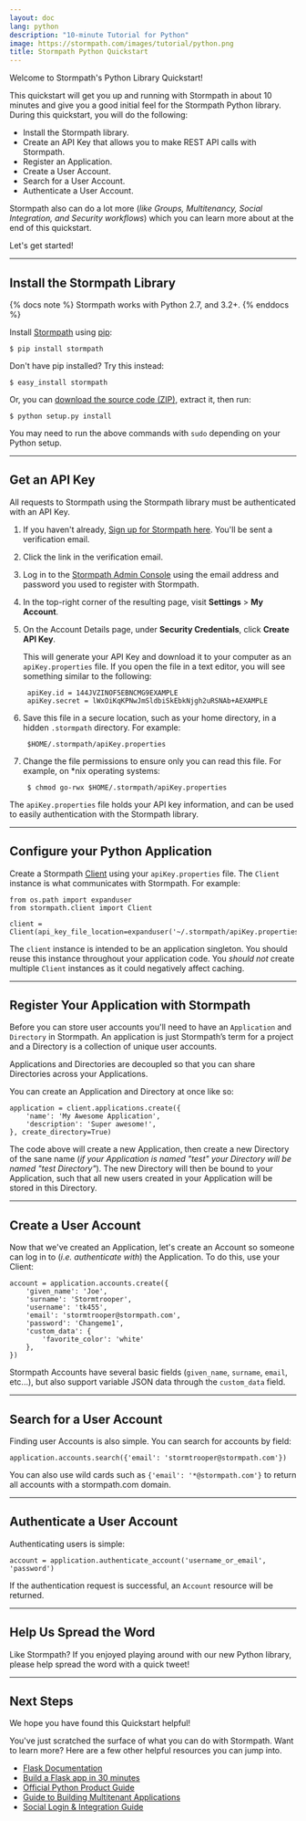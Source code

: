 ```yaml
---
layout: doc
lang: python
description: "10-minute Tutorial for Python"
image: https://stormpath.com/images/tutorial/python.png
title: Stormpath Python Quickstart
---
```


Welcome to Stormpath's Python Library Quickstart!

This quickstart will get you up and running with Stormpath in about 10 minutes
and give you a good initial feel for the Stormpath Python library.  During this
quickstart, you will do the following:

 * Install the Stormpath library.
 * Create an API Key that allows you to make REST API calls with Stormpath.
 * Register an Application.
 * Create a User Account.
 * Search for a User Account.
 * Authenticate a User Account.

Stormpath also can do a lot more (*like Groups, Multitenancy, Social
Integration, and Security workflows*) which you can learn more about at the end
of this quickstart.

Let's get started!

***


## Install the Stormpath Library

{% docs note %}
Stormpath works with Python 2.7, and 3.2+.
{% enddocs %}

Install [Stormpath](https://github.com/stormpath/stormpath-sdk-python) using [pip](http://pip.readthedocs.org/en/latest/):

    $ pip install stormpath

Don't have pip installed?  Try this instead:

    $ easy_install stormpath

Or, you can
[download the source code (ZIP)](https://github.com/stormpath/stormpath-sdk-python/zipball/master),
extract it, then run:

    $ python setup.py install

You may need to run the above commands with `sudo` depending on your Python
setup.


***


## Get an API Key

All requests to Stormpath using the Stormpath library must be authenticated
with an API Key.

1. If you haven't already,
   [Sign up for Stormpath here](https://api.stormpath.com/register).  You'll
   be sent a verification email.

2. Click the link in the verification email.

3. Log in to the [Stormpath Admin Console](https://api.stormpath.com) using
   the email address and password you used to register with Stormpath.

4. In the top-right corner of the resulting page, visit **Settings** >
   **My Account**.

5. On the Account Details page, under **Security Credentials**, click
   **Create API Key**.

   This will generate your API Key and download it to your computer as an
   `apiKey.properties` file.  If you open the file in a text editor, you will
   see something similar to the following:

        apiKey.id = 144JVZINOF5EBNCMG9EXAMPLE
        apiKey.secret = lWxOiKqKPNwJmSldbiSkEbkNjgh2uRSNAb+AEXAMPLE

6. Save this file in a secure location, such as your home directory, in a
   hidden `.stormpath` directory. For example:

        $HOME/.stormpath/apiKey.properties

5. Change the file permissions to ensure only you can read this file.  For
   example, on \*nix operating systems:

        $ chmod go-rwx $HOME/.stormpath/apiKey.properties

The `apiKey.properties` file holds your API key information, and can be used to
easily authentication with the Stormpath library.

***


## Configure your Python Application

Create a Stormpath [Client](/python/product-guide#Client) using your
`apiKey.properties` file.  The `Client` instance is what communicates with
Stormpath.  For example:

    from os.path import expanduser
    from stormpath.client import Client

    client = Client(api_key_file_location=expanduser('~/.stormpath/apiKey.properties'))

The `client` instance is intended to be an application singleton.  You should
reuse this instance throughout your application code.  You *should not*
create multiple `Client` instances as it could negatively affect caching.


***


## Register Your Application with Stormpath

Before you can store user accounts you'll need to have an `Application` and
`Directory` in Stormpath.  An application is just Stormpath’s term for a
project and a Directory is a collection of unique user accounts.

Applications and Directories are decoupled so that you can share Directories
across your Applications.

You can create an Application and Directory at once like so:

    application = client.applications.create({
        'name': 'My Awesome Application',
        'description': 'Super awesome!',
    }, create_directory=True)

The code above will create a new Application, then create a new Directory of the
sane name (*if your Application is named "test" your Directory will be named
"test Directory"*).  The new Directory will then be bound to your Application,
such that all new users created in your Application will be stored in this
Directory.


***


## Create a User Account

Now that we've created an Application, let's create an Account so someone can
log in to (*i.e. authenticate with*) the Application.  To do this, use your
Client:

    account = application.accounts.create({
        'given_name': 'Joe',
        'surname': 'Stormtrooper',
        'username': 'tk455',
        'email': 'stormtrooper@stormpath.com',
        'password': 'Changeme1',
        'custom_data': {
            'favorite_color': 'white'
        },
    })

Stormpath Accounts have several basic fields (`given_name`, `surname`, `email`,
etc...), but also support variable JSON data through the `custom_data` field.


***


## Search for a User Account

Finding user Accounts is also simple.  You can search for accounts by field:

    application.accounts.search({'email': 'stormtrooper@stormpath.com'})

You can also use wild cards such as `{'email': '*@stormpath.com'}` to return
all accounts with a stormpath.com domain.


***


## Authenticate a User Account

Authenticating users is simple:

    account = application.authenticate_account('username_or_email', 'password')

If the authentication request is successful, an `Account` resource will be
returned.


***


## Help Us Spread the Word

Like Stormpath?  If you enjoyed playing around with our new Python library,
please help spread the word with a quick tweet!

<!-- AddThis Button BEGIN -->
<div class="addthis_toolbox addthis_default_style addthis_32x32_style" addthis:title="Just checked out @goStormpath for a new Python app. It's awesome!" addthis:url="https://stormpath.com">
  <a class="addthis_button_twitter" addthis:title="Just checked out @goStormpath for a new Python app. It's awesome!"></a>
  <a class="addthis_button_preferred_2"></a>
  <a class="addthis_button_preferred_3"></a>
  <a class="addthis_button_preferred_4"></a>
  <a class="addthis_button_compact"></a>
</div>
<script type="text/javascript">var addthis_config = {"data_track_addressbar":true};</script>
<script type="text/javascript" src="//s7.addthis.com/js/300/addthis_widget.js#pubid=ra-4f5ed709512978e9"></script>
<!-- AddThis Button END -->


***


## Next Steps

We hope you have found this Quickstart helpful!

You've just scratched the surface of what you can do with Stormpath.  Want to
learn more?  Here are a few other helpful resources you can jump into.

* [Flask Documentation](http://flask-stormpath.readthedocs.org/en/latest/)
* [Build a Flask app in 30 minutes](https://stormpath.com/blog/build-a-flask-app-in-30-minutes/)
* [Official Python Product Guide](http://docs.stormpath.com/python/product-guide)
* [Guide to Building Multitenant Applications](http://docs.stormpath.com/guides/multi-tenant/)
* [Social Login & Integration Guide](http://docs.stormpath.com/guides/social-integrations/)
